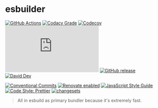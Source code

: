 # esbuilder

[![GitHub Actions](https://github.com/rx-ts/esbuilder/workflows/CI/badge.svg)](https://github.com/rx-ts/esbuilder/actions/workflows/ci.yml)
[![Codacy Grade](https://img.shields.io/codacy/grade/41541a8ad8544f7d8df7b7df002f38c8)](https://www.codacy.com/gh/rx-ts/esbuilder)
[![Codecov](https://img.shields.io/codecov/c/gh/rx-ts/esbuilder)](https://codecov.io/gh/rx-ts/esbuilder)
[![type-coverage](https://img.shields.io/badge/dynamic/json.svg?label=type-coverage&prefix=%E2%89%A5&suffix=%&query=$.typeCoverage.atLeast&uri=https%3A%2F%2Fraw.githubusercontent.com%2Frx-ts%2Fesbuilder%2Fmain%2Fpackage.json)](https://github.com/plantain-00/type-coverage)
[![GitHub release](https://img.shields.io/github/release/rx-ts/esbuilder)](https://github.com/rx-ts/esbuilder/releases)
[![David Dev](https://img.shields.io/david/dev/rx-ts/esbuilder.svg)](https://david-dm.org/rx-ts/esbuilder?type=dev)

[![Conventional Commits](https://img.shields.io/badge/conventional%20commits-1.0.0-yellow.svg)](https://conventionalcommits.org)
[![Renovate enabled](https://img.shields.io/badge/renovate-enabled-brightgreen.svg)](https://renovatebot.com/)
[![JavaScript Style Guide](https://img.shields.io/badge/code_style-standard-brightgreen.svg)](https://standardjs.com)
[![Code Style: Prettier](https://img.shields.io/badge/code_style-prettier-ff69b4.svg)](https://github.com/prettier/prettier)
[![changesets](https://img.shields.io/badge/maintained%20with-changesets-176de3.svg)](https://github.com/atlassian/changesets)

> All in esbuild as primary bundler because it's extremely fast.

